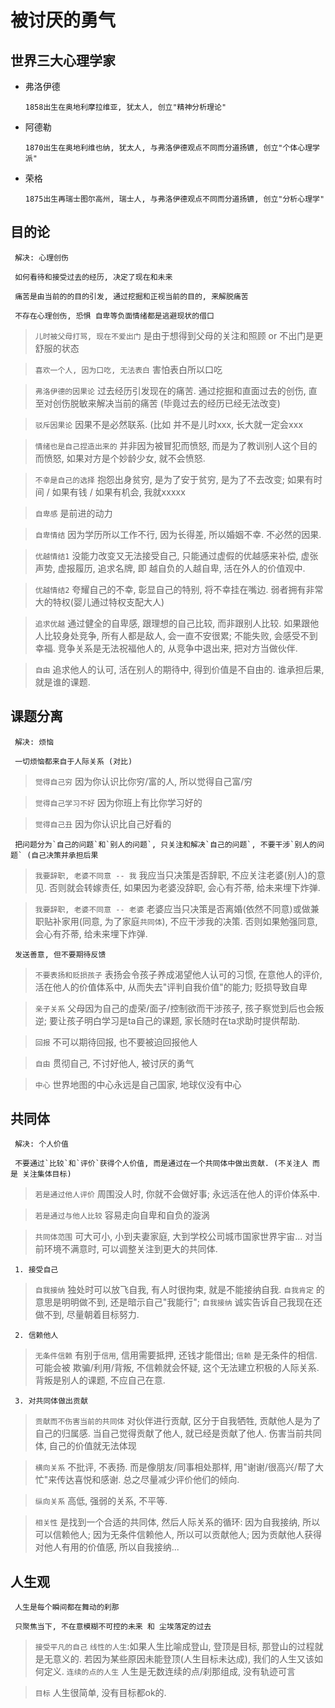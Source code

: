 # 被讨厌的勇气

## 世界三大心理学家

- 弗洛伊德

      1858出生在奥地利摩拉维亚, 犹太人, 创立"精神分析理论"

- 阿德勒

      1870出生在奥地利维也纳, 犹太人, 与弗洛伊德观点不同而分道扬镳, 创立"个体心理学派"

- 荣格

      1875出生再瑞士图尔高州, 瑞士人, 与弗洛伊德观点不同而分道扬镳, 创立"分析心理学"

## 目的论

     解决: 心理创伤

     如何看待和接受过去的经历, 决定了现在和未来

     痛苦是由当前的的目的引发, 通过挖掘和正视当前的目的, 来解脱痛苦

     不存在心理创伤, 恐惧 自卑等负面情绪都是逃避现状的借口

> `儿时被父母打骂, 现在不爱出门` 是由于想得到父母的关注和照顾 or 不出门是更舒服的状态

> `喜欢一个人, 因为口吃, 无法表白` 害怕表白所以口吃

> `弗洛伊德的因果论` 过去经历引发现在的痛苦. 通过挖掘和直面过去的创伤, 直至对创伤脱敏来解决当前的痛苦 (毕竟过去的经历已经无法改变)

> `驳斥因果论` 因果不是必然联系. (比如 并不是儿时xxx, 长大就一定会xxx

> `情绪也是自己捏造出来的` 并非因为被冒犯而愤怒, 而是为了教训别人这个目的而愤怒, 如果对方是个妙龄少女, 就不会愤怒.

> `不幸是自己的选择` 抱怨出身贫穷, 是为了安于贫穷, 是为了不去改变; 如果有时间 / 如果有钱 / 如果有机会, 我就xxxxx

> `自卑感` 是前进的动力

> `自卑情结` 因为学历所以工作不行, 因为长得差, 所以婚姻不幸. 不必然的因果.

> `优越情结1` 没能力改变又无法接受自己, 只能通过虚假的优越感来补偿, 虚张声势, 虚报履历, 追求名牌, 即 越自负的人越自卑, 活在外人的价值观中.

> `优越情结2` 夸耀自己的不幸, 彰显自己的特别, 将不幸挂在嘴边. 弱者拥有非常大的特权(婴儿通过特权支配大人)

> `追求优越` 通过健全的自卑感, 跟理想的自己比较, 而非跟别人比较. 如果跟他人比较身处竞争, 所有人都是敌人, 会一直不安很累; 不能失败, 会感受不到幸福. 竞争关系是无法祝福他人的, 从竞争中退出来, 把对方当做伙伴.

> `自由` 追求他人的认可, 活在别人的期待中, 得到价值是不自由的. 谁承担后果, 就是谁的课题.

## 课题分离

     解决: 烦恼

     一切烦恼都来自于人际关系 (对比)

> `觉得自己穷` 因为你认识比你穷/富的人, 所以觉得自己富/穷

> `觉得自己学习不好` 因为你班上有比你学习好的

> `觉得自己丑` 因为你认识比自己好看的

     把问题分为`自己的问题`和`别人的问题`, 只关注和解决`自己的问题`, 不要干涉`别人的问题` (自己决策并承担后果

> `我要辞职, 老婆不同意 -- 我` 我应当只决策是否辞职, 不应关注老婆(别人)的意见. 否则就会转嫁责任, 如果因为老婆没辞职, 会心有芥蒂, 给未来埋下炸弹.

> `我要辞职, 老婆不同意 -- 老婆` 老婆应当只决策是否离婚(依然不同意)或做兼职贴补家用(同意, 为了家庭`共同体`), 不应干涉我的决策. 否则如果勉强同意, 会心有芥蒂, 给未来埋下炸弹.

     发送善意, 但不要期待反馈

> `不要表扬和贬损孩子` 表扬会令孩子养成渴望他人认可的习惯, 在意他人的评价, 活在他人的价值体系中, 从而失去"评判自我价值"的能力; 贬损导致自卑

> `亲子关系` 父母因为自己的虚荣/面子/控制欲而干涉孩子, 孩子察觉到后也会叛逆; 要让孩子明白学习是ta自己的课题, 家长随时在ta求助时提供帮助.

> `回报` 不可以期待回报, 也不要被迫回报他人

> `自由` 贯彻自己, 不讨好他人, 被讨厌的勇气

> `中心` 世界地图的中心永远是自己国家, 地球仪没有中心

## 共同体

     解决: 个人价值

     不要通过`比较`和`评价`获得个人价值, 而是通过在一个共同体中做出贡献. (不关注人 而是 关注集体目标)

> `若是通过他人评价` 周围没人时, 你就不会做好事; 永远活在他人的评价体系中.

> `若是通过与他人比较` 容易走向自卑和自负的漩涡

> `共同体范围` 可大可小, 小到夫妻家庭, 大到学校公司城市国家世界宇宙... 对当前环境不满意时, 可以调整关注到更大的共同体.

     1. 接受自己

> `自我接纳` 独处时可以放飞自我, 有人时很拘束, 就是不能接纳自我. `自我肯定` 的意思是明明做不到, 还是暗示自己"我能行"; `自我接纳` 诚实告诉自己我现在还做不到, 尽量朝着目标努力.

     2. 信赖他人

> `无条件信赖` 有别于`信用`, 信用需要抵押, 还钱才能借出; `信赖` 是无条件的相信. 可能会被 欺骗/利用/背叛, 不信赖就会怀疑, 这个无法建立积极的人际关系. 背叛是别人的课题, 不应自己在意.

     3. 对共同体做出贡献

> `贡献而不伤害当前的共同体` 对伙伴进行贡献, 区分于自我牺牲, 贡献他人是为了自己的归属感. 当自己觉得贡献了他人, 就已经是贡献了他人. 伤害当前共同体, 自己的价值就无法体现

> `横向关系` 不批评, 不表扬. 而是像朋友/同事相处那样, 用"谢谢/很高兴/帮了大忙"来传达喜悦和感谢. 总之尽量减少评价他们的倾向.

> `纵向关系` 高低, 强弱的关系, 不平等.

> `相关性` 是找到一个合适的共同体, 然后人际关系的循环: 因为自我接纳, 所以可以信赖他人; 因为无条件信赖他人, 所以可以贡献他人; 因为贡献他人获得对他人有用的价值感, 所以自我接纳...

## 人生观

     人生是每个瞬间都在舞动的刹那

     只聚焦当下, 不在意模糊不可控的未来 和 尘埃落定的过去

> `接受平凡的自己` `线性的人生`:如果人生比喻成登山, 登顶是目标, 那登山的过程就是无意义的. 若因为某些原因未能登顶(人生目标未达成), 我们的人生又该如何定义. `连续的点的人生` 人生是无数连续的点/刹那组成, 没有轨迹可言

> `目标` 人生很简单, 没有目标都ok的.